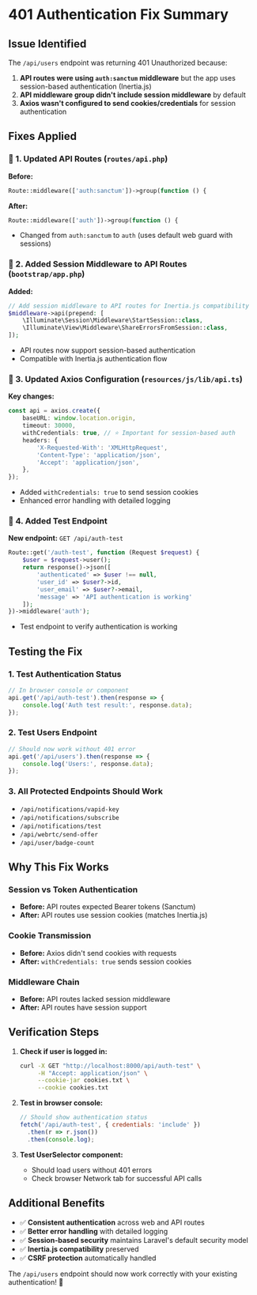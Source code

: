 # 401 Authentication Fix Summary

## Issue Identified
The `/api/users` endpoint was returning 401 Unauthorized because:
1. **API routes were using `auth:sanctum` middleware** but the app uses session-based authentication (Inertia.js)
2. **API middleware group didn't include session middleware** by default
3. **Axios wasn't configured to send cookies/credentials** for session authentication

## Fixes Applied

### 🔧 1. Updated API Routes (`routes/api.php`)
**Before:**
```php
Route::middleware(['auth:sanctum'])->group(function () {
```

**After:**
```php
Route::middleware(['auth'])->group(function () {
```
- Changed from `auth:sanctum` to `auth` (uses default web guard with sessions)

### 🔧 2. Added Session Middleware to API Routes (`bootstrap/app.php`)
**Added:**
```php
// Add session middleware to API routes for Inertia.js compatibility
$middleware->api(prepend: [
    \Illuminate\Session\Middleware\StartSession::class,
    \Illuminate\View\Middleware\ShareErrorsFromSession::class,
]);
```
- API routes now support session-based authentication
- Compatible with Inertia.js authentication flow

### 🔧 3. Updated Axios Configuration (`resources/js/lib/api.ts`)
**Key changes:**
```typescript
const api = axios.create({
    baseURL: window.location.origin,
    timeout: 30000,
    withCredentials: true, // ⭐ Important for session-based auth
    headers: {
        'X-Requested-With': 'XMLHttpRequest',
        'Content-Type': 'application/json',
        'Accept': 'application/json',
    },
});
```
- Added `withCredentials: true` to send session cookies
- Enhanced error handling with detailed logging

### 🔧 4. Added Test Endpoint
**New endpoint:** `GET /api/auth-test`
```php
Route::get('/auth-test', function (Request $request) {
    $user = $request->user();
    return response()->json([
        'authenticated' => $user !== null,
        'user_id' => $user?->id,
        'user_email' => $user?->email,
        'message' => 'API authentication is working'
    ]);
})->middleware('auth');
```
- Test endpoint to verify authentication is working

## Testing the Fix

### 1. Test Authentication Status
```javascript
// In browser console or component
api.get('/api/auth-test').then(response => {
    console.log('Auth test result:', response.data);
});
```

### 2. Test Users Endpoint
```javascript
// Should now work without 401 error
api.get('/api/users').then(response => {
    console.log('Users:', response.data);
});
```

### 3. All Protected Endpoints Should Work
- `/api/notifications/vapid-key`
- `/api/notifications/subscribe`
- `/api/notifications/test`
- `/api/webrtc/send-offer`
- `/api/user/badge-count`

## Why This Fix Works

### Session vs Token Authentication
- **Before:** API routes expected Bearer tokens (Sanctum)
- **After:** API routes use session cookies (matches Inertia.js)

### Cookie Transmission
- **Before:** Axios didn't send cookies with requests
- **After:** `withCredentials: true` sends session cookies

### Middleware Chain
- **Before:** API routes lacked session middleware
- **After:** API routes have session support

## Verification Steps

1. **Check if user is logged in:**
   ```bash
   curl -X GET "http://localhost:8000/api/auth-test" \
        -H "Accept: application/json" \
        --cookie-jar cookies.txt \
        --cookie cookies.txt
   ```

2. **Test in browser console:**
   ```javascript
   // Should show authentication status
   fetch('/api/auth-test', { credentials: 'include' })
     .then(r => r.json())
     .then(console.log);
   ```

3. **Test UserSelector component:**
   - Should load users without 401 errors
   - Check browser Network tab for successful API calls

## Additional Benefits
- ✅ **Consistent authentication** across web and API routes
- ✅ **Better error handling** with detailed logging
- ✅ **Session-based security** maintains Laravel's default security model
- ✅ **Inertia.js compatibility** preserved
- ✅ **CSRF protection** automatically handled

The `/api/users` endpoint should now work correctly with your existing authentication! 🎉